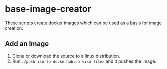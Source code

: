 # base-image-creator
These scripts create docker images which can be used as a basis for image creation.

Add an Image
------------

1. Clone or download the source to a linux distribution.
2. Run `./push-iso-to-dockerhub.sh <iso file>` and it pushes the image.
